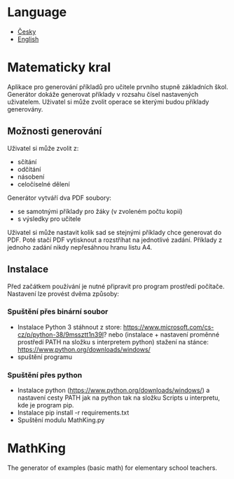 # Language
* [Česky](#matematicky-kral)
* [English](#mathking)

# Matematicky kral

Aplikace pro generování příkladů pro učitele prvního stupně základních škol. Generátor dokáže generovat příklady v rozsahu čísel nastavených uživatelem. Uživatel si může zvolit operace se kterými budou příklady generovány. 

## Možnosti generování

Uživatel si může zvolit z:
- sčítání
- odčítání
- násobení
- celočíselné dělení

Generátor vytváří dva PDF soubory:
- se samotnými příklady pro žáky (v zvoleném počtu kopií)
- s výsledky pro učitele

Uživatel si může nastavit kolik sad se stejnými příklady chce generovat do PDF. Poté stačí PDF vytisknout a rozstříhat na jednotlivé zadání. Příklady z jednoho zadání nikdy nepřesáhnou hranu listu A4.

## Instalace

Před začátkem používání je nutné připravit pro program prostředí počítače. Nastavení lze provést dvěma způsoby:

### Spuštění přes binární soubor
 - Instalace Python 3 stáhnout z store: https://www.microsoft.com/cs-cz/p/python-38/9mssztt1n39l? nebo
 (instalace + nastavení proměnné prostředí PATH na složku s interpretem python) stažení na stánce: https://www.python.org/downloads/windows/
 - spuštění programu
### Spuštění přes python 
 -  Instalace python (https://www.python.org/downloads/windows/) a nastavení cesty PATH jak na python tak na složku Scripts u interpretu, kde je program pip.
 -  Instalace pip install -r requirements.txt
 -  Spuštění modulu MathKing.py

# MathKing
The generator of examples (basic math) for elementary school teachers. 
